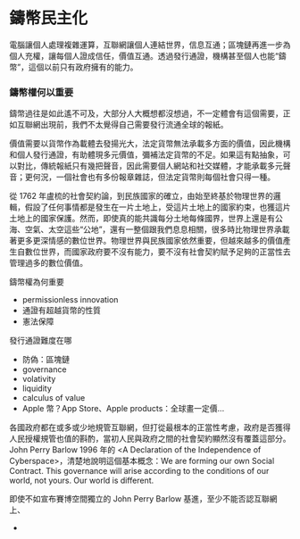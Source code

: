 # 鑄幣民主化

電腦讓個人處理複雜運算，互聯網讓個人連結世界，信息互通；區塊鏈再進一步為個人充權，讓每個人證成信任，價值互通。透過發行通證，機構甚至個人也能“鑄幣”，這個以前只有政府擁有的能力。

### 鑄幣權何以重要

鑄幣過往是如此遙不可及，大部分人大概想都沒想過，不一定體會有這個需要，正如互聯網出現前，我們不太覺得自己需要發行流通全球的報紙。

價值需要以貨幣作為載體去發揚光大，法定貨幣無法承載多方面的價值，因此機構和個人發行通證，有助體現多元價值，彌補法定貨幣的不足。如果這有點抽象，可以對比，傳統報紙只有幾把聲音，因此需要個人網站和社交媒體，才能承載多元聲音；更何況，一個社會也有多份報章雜誌，但法定貨幣則每個社會只得一種。

從 1762 年盧梳的社會契約論，到民族國家的確立，由始至終基於物理世界的邏輯，假設了任何事情都是發生在一片土地上，受這片土地上的國家約束，也獲這片土地上的國家保護。然而，即使真的能共識每分土地每條國界，世界上還是有公海、空氣、太空這些“公地”，還有一整個跟我們息息相關，很多時比物理世界承載著更多更深情感的數位世界。物理世界與民族國家依然重要，但越來越多的價值產生自數位世界，而國家政府要不沒有能力，要不沒有社會契約賦予足夠的正當性去管理過多的數位價值。



鑄幣權為何重要

* permissionless innovation
* 通證有超越貨幣的性質
* 憲法保障

發行通證難度在哪

* 防偽：區塊鏈
* governance
* volativity
* liquidity
* calculus of value
* Apple 幣？App Store、Apple products：全球畫一定價...



各國政府都在或多或少地規管互聯網，但打從最根本的正當性考慮，政府是否獲得人民授權規管也值的斟酌，當初人民與政府之間的社會契約顯然沒有覆蓋這部分。John Perry Barlow 1996 年的 &lt;A Declaration of the Independence of Cyberspace&gt;，清楚地說明這個基本概念：We are forming our own Social Contract. This governance will arise according to the conditions of our world, not yours. Our world is different.

即使不如宣布賽博空間獨立的 John Perry Barlow 基進，至少不能否認互聯網上、

* 
